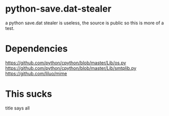 # python-save.dat-stealer
a python save.dat stealer is useless, the source is public so this is more of a test.

# Dependencies

https://github.com/python/cpython/blob/master/Lib/os.py
https://github.com/python/cpython/blob/master/Lib/smtplib.py
https://github.com/liluo/mime

# This sucks
title says all
